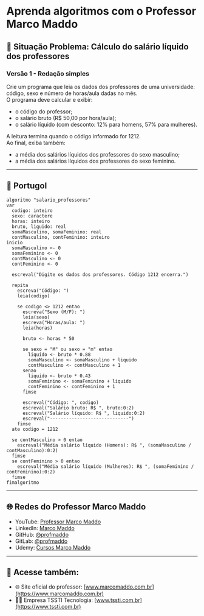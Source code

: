 # Aprenda algoritmos com o Professor Marco Maddo

## 🧠 Situação Problema: Cálculo do salário líquido dos professores

### Versão 1 - Redação simples
Crie um programa que leia os dados dos professores de uma universidade: código, sexo e número de horas/aula dadas no mês.  
O programa deve calcular e exibir:
- o código do professor;
- o salário bruto (R$ 50,00 por hora/aula);
- o salário líquido (com desconto: 12% para homens, 57% para mulheres).

A leitura termina quando o código informado for 1212.  
Ao final, exiba também:
- a média dos salários líquidos dos professores do sexo masculino;
- a média dos salários líquidos dos professores do sexo feminino.

---

## 💬 Portugol

```portugol
algoritmo "salario_professores"
var
  codigo: inteiro
  sexo: caractere
  horas: inteiro
  bruto, liquido: real
  somaMasculino, somaFeminino: real
  contMasculino, contFeminino: inteiro
inicio
  somaMasculino <- 0
  somaFeminino <- 0
  contMasculino <- 0
  contFeminino <- 0

  escreval("Digite os dados dos professores. Código 1212 encerra.")

  repita
    escreva("Código: ")
    leia(codigo)

    se codigo <> 1212 entao
      escreva("Sexo (M/F): ")
      leia(sexo)
      escreva("Horas/aula: ")
      leia(horas)

      bruto <- horas * 50

      se sexo = "M" ou sexo = "m" entao
        liquido <- bruto * 0.88
        somaMasculino <- somaMasculino + liquido
        contMasculino <- contMasculino + 1
      senao
        liquido <- bruto * 0.43
        somaFeminino <- somaFeminino + liquido
        contFeminino <- contFeminino + 1
      fimse

      escreval("Código: ", codigo)
      escreval("Salário bruto: R$ ", bruto:0:2)
      escreval("Salário líquido: R$ ", liquido:0:2)
      escreval("-----------------------------")
    fimse
  ate codigo = 1212

  se contMasculino > 0 entao
    escreval("Média salário líquido (Homens): R$ ", (somaMasculino / contMasculino):0:2)
  fimse
  se contFeminino > 0 entao
    escreval("Média salário líquido (Mulheres): R$ ", (somaFeminino / contFeminino):0:2)
  fimse
fimalgoritmo
```

---

## 🌐 Redes do Professor Marco Maddo

- YouTube: [Professor Marco Maddo](https://www.youtube.com/@ProfessorMarcoMaddo)
- LinkedIn: [Marco Maddo](https://www.linkedin.com/in/marcomaddo/)
- GitHub: [@profmaddo](https://github.com/profmaddo)
- GitLab: [@profmaddo](https://gitlab.com/profmaddo)
- Udemy: [Cursos Marco Maddo](https://www.udemy.com/user/marcomaddo/)

---

## 🚀 Acesse também:

- 🌐 Site oficial do professor: [www.marcomaddo.com.br](https://www.marcomaddo.com.br)
- 🧑‍💼 Empresa TSSTI Tecnologia: [www.tssti.com.br](https://www.tssti.com.br)
